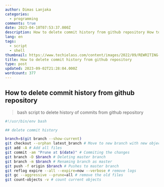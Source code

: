 ```yaml
---
author: Dimas Lanjaka
categories:
  - programming
comments: true
date: 2023-04-10T07:53:37.000Z
description: How to delete commit history from github repository How to delete commit history from github repository bash script to delete history of commits from github rep
lang: en
tags:
  - script
  - shell
thumbnail: https://www.techielass.com/content/images/2022/09/REWRITING-GIT-HISTORY.png
title: How to delete commit history from github repository
type: post
updated: 2023-09-02T21:28:04.000Z
wordcount: 377
---
```


## How to delete commit history from github repository

> bash script to delete history of commits from github repository

```bash
#!/usr/bin/env bash

## delete commit history

branch=$(git branch --show-current)
git checkout --orphan latest_branch # Move to new branch with new object
git add -A # Add all files
git commit -am "Prune at $(date)" # Commiting the changes
git branch -D $branch # Deleting master branch
git branch -m $branch # Renaming branch as master
git push -f origin $branch # Pushes to master branch
git reflog expire --all --expire=now --verbose # remove logs
git gc --aggressive --prune=all # remove the old files
git count-objects -v # count current objects
```
